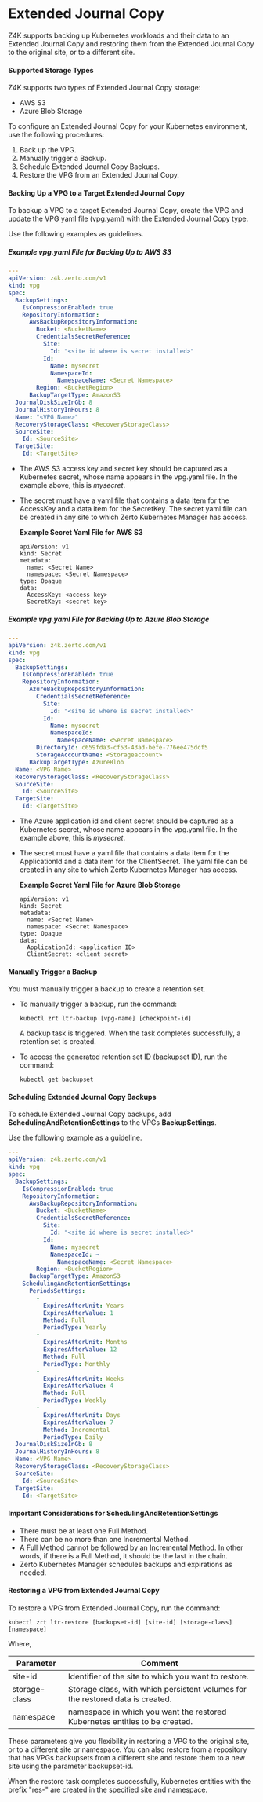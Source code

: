 # Extended Journal Copy

Z4K supports backing up Kubernetes workloads and their data to an Extended Journal Copy and restoring them from the Extended Journal Copy to the original site, or to a different site.

#### Supported Storage Types

Z4K supports two types of Extended Journal Copy storage:

- AWS S3
- Azure Blob Storage
	
To configure an Extended Journal Copy for your Kubernetes environment, use the following procedures:

1.	Back up the VPG.
2.	Manually trigger a Backup.
3.	Schedule Extended Journal Copy Backups.
4.	Restore the VPG from an Extended Journal Copy.

#### Backing Up a VPG to a Target Extended Journal Copy

To backup a VPG to a target Extended Journal Copy, create the VPG and update the VPG yaml file (vpg.yaml) with the Extended Journal Copy type.

Use the following examples as guidelines.

##### Example vpg.yaml File for Backing Up to AWS S3
  
``` yaml
--- 
apiVersion: z4k.zerto.com/v1
kind: vpg
spec: 
  BackupSettings: 
    IsCompressionEnabled: true
    RepositoryInformation: 
      AwsBackupRepositoryInformation: 
        Bucket: <BucketName>
        CredentialsSecretReference: 
          Site: 
            Id: "<site id where is secret installed>"                      
          Id: 
            Name: mysecret
            NamespaceId:
              NamespaceName: <Secret Namespace>
        Region: <BucketRegion>
      BackupTargetType: AmazonS3
  JournalDiskSizeInGb: 8
  JournalHistoryInHours: 8
  Name: "<VPG Name>"
  RecoveryStorageClass: <RecoveryStorageClass>
  SourceSite: 
    Id: <SourceSite>
  TargetSite: 
    Id: <TargetSite>  
```

-	The AWS S3 access key and secret key should be captured as a Kubernetes secret, whose name appears in the vpg.yaml file. In the example above, this is *mysecret*.
-	The secret must have a yaml file that contains a data item for the AccessKey and a data item for the SecretKey. The secret yaml file can be created in any site to which Zerto Kubernetes Manager has access. 

	**Example Secret Yaml File for AWS S3**
	```
	apiVersion: v1
	kind: Secret
	metadata:
	  name: <Secret Name>
	  namespace: <Secret Namespace>
	type: Opaque
	data:
	  AccessKey: <access key>
	  SecretKey: <secret key>
	```


##### Example vpg.yaml File for Backing Up to Azure Blob Storage
  
``` yaml
--- 
apiVersion: z4k.zerto.com/v1
kind: vpg
spec: 
  BackupSettings: 
    IsCompressionEnabled: true
    RepositoryInformation: 
      AzureBackupRepositoryInformation: 
        CredentialsSecretReference: 
          Site: 
            Id: "<site id where is secret installed>"                      
          Id: 
            Name: mysecret
            NamespaceId:
              NamespaceName: <Secret Namespace>         
        DirectoryId: c659fda3-cf53-43ad-befe-776ee475dcf5
        StorageAccountName: <Storageaccount>
      BackupTargetType: AzureBlob
  Name: <VPG Name>
  RecoveryStorageClass: <RecoveryStorageClass>
  SourceSite: 
    Id: <SourceSite>
  TargetSite: 
    Id: <TargetSite>
```

-	The Azure application id and client secret should be captured as a Kubernetes secret, whose name appears in the vpg.yaml file. In the example above, this is *mysecret*. 
-	The secret must have a yaml file that contains a data item for the ApplicationId and a data item for the ClientSecret. The yaml file can be created in any site to which Zerto Kubernetes Manager has access.

	**Example Secret Yaml File for Azure Blob Storage**
	
	```
	apiVersion: v1
	kind: Secret
	metadata:
	  name: <Secret Name>
	  namespace: <Secret Namespace>
	type: Opaque
	data:
	  ApplicationId: <application ID>
	  ClientSecret: <client secret>
	```

#### Manually Trigger a Backup 
	
You must manually trigger a backup to create a retention set.


-	To manually trigger a backup, run the command:

	``` shell
	kubectl zrt ltr-backup [vpg-name] [checkpoint-id]
	```

	A backup task is triggered. When the task completes successfully, a retention set is created.


-	To access the generated retention set ID (backupset ID), run the command:

	``` shell
	kubectl get backupset
	```

#### Scheduling Extended Journal Copy Backups

To schedule Extended Journal Copy backups, add **SchedulingAndRetentionSettings** to the VPGs **BackupSettings**.

Use the following example as a guideline.

``` yaml
--- 
apiVersion: z4k.zerto.com/v1
kind: vpg
spec: 
  BackupSettings: 
    IsCompressionEnabled: true
    RepositoryInformation: 
      AwsBackupRepositoryInformation: 
        Bucket: <BucketName>
        CredentialsSecretReference: 
          Site: 
            Id: "<site id where is secret installed>"                      
          Id: 
            Name: mysecret
            NamespaceId: ~
              NamespaceName: <Secret Namespace>
        Region: <BucketRegion>
      BackupTargetType: AmazonS3
    SchedulingAndRetentionSettings: 
      PeriodsSettings: 
        - 
          ExpiresAfterUnit: Years
          ExpiresAfterValue: 1
          Method: Full
          PeriodType: Yearly
        - 
          ExpiresAfterUnit: Months
          ExpiresAfterValue: 12
          Method: Full
          PeriodType: Monthly
        - 
          ExpiresAfterUnit: Weeks
          ExpiresAfterValue: 4
          Method: Full
          PeriodType: Weekly
        - 
          ExpiresAfterUnit: Days
          ExpiresAfterValue: 7
          Method: Incremental
          PeriodType: Daily
  JournalDiskSizeInGb: 8
  JournalHistoryInHours: 8
  Name: <VPG Name>
  RecoveryStorageClass: <RecoveryStorageClass>
  SourceSite: 
    Id: <SourceSite>
  TargetSite: 
    Id: <TargetSite>
```

#### Important Considerations for SchedulingAndRetentionSettings

-	There must be at least one Full Method.
-	There can be no more than one Incremental Method.
-	A Full Method cannot be followed by an Incremental Method. In other words, if there is a Full Method, it should be the last in the chain.
-	Zerto Kubernetes Manager schedules backups and expirations as needed.


#### Restoring a VPG from Extended Journal Copy

To restore a VPG from Extended Journal Copy, run the command:

```
kubectl zrt ltr-restore [backupset-id] [site-id] [storage-class] [namespace]
```

Where,

| Parameter |	Comment |
| --------- | ------- |
| site-id | Identifier of the site to which you want to restore. |
| storage-class | Storage class, with which persistent volumes for the restored data is created. |
| namespace | namespace in which you want the restored Kubernetes entities to be created. |

These parameters give you flexibility in restoring a VPG to the original site, or to a different site or namespace.
You can also restore from a repository that has VPGs backupsets from a different site and restore them to a new site using the parameter backupset-id.
	
When the restore task completes successfully, Kubernetes entities with the prefix "res-" are created in the specified site and namespace.
